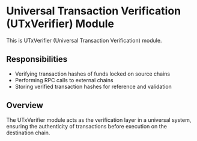 # Universal Transaction Verification (UTxVerifier) Module

This is UTxVerifier (Universal Transaction Verification) module.

## Responsibilities

- Verifying transaction hashes of funds locked on source chains
- Performing RPC calls to external chains
- Storing verified transaction hashes for reference and validation

## Overview

The UTxVerifier module acts as the verification layer in a universal system, ensuring the authenticity of transactions before execution on the destination chain.